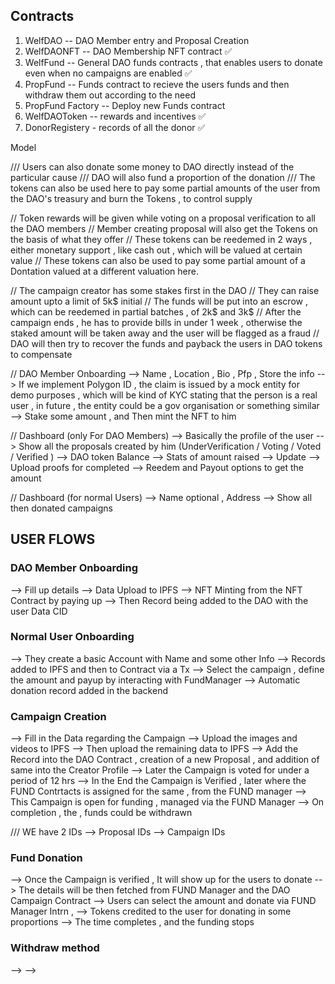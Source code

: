 ## Contracts

1. WelfDAO -- DAO Member entry and Proposal Creation
2. WelfDAONFT -- DAO Membership NFT contract ✅
3. WelfFund -- General DAO funds contracts , that enables users to donate even when no campaigns are enabled ✅
4. PropFund -- Funds contract to recieve the users funds and then withdraw them out according to the need
5. PropFund Factory -- Deploy new Funds contract
6. WelfDAOToken -- rewards and incentives ✅
7. DonorRegistery - records of all the donor ✅

Model

/// Users can also donate some money to DAO directly instead of the particular cause
/// DAO will also fund a proportion of the donation
/// The tokens can also be used here to pay some partial amounts of the user from the DAO's treasury and burn the Tokens , to control supply

// Token rewards will be given while voting on a proposal verification to all the DAO members
// Member creating proposal will also get the Tokens on the basis of what they offer
// These tokens can be reedemed in 2 ways , either monetary support , like cash out , which will be valued at certain value
// These tokens can also be used to pay some partial amount of a Dontation valued at a different valuation here.

// The campaign creator has some stakes first in the DAO
// They can raise amount upto a limit of 5k$ initial
// The funds will be put into an escrow , which can be reedemed in partial batches , of 2k$ and 3k$
// After the campaign ends , he has to provide bills in under 1 week , otherwise the staked amount will be taken away and the user will be flagged as a fraud
// DAO will then try to recover the funds and payback the users in DAO tokens to compensate

// DAO Member Onboarding
--> Name , Location , Bio , Pfp , Store the info
--> If we implement Polygon ID , the claim is issued by a mock entity for demo purposes , which will be kind of KYC stating that the person is a real user , in future , the entity could be a gov organisation or something similar
--> Stake some amount , and Then mint the NFT to him

// Dashboard (only For DAO Members)
--> Basically the profile of the user
--> Show all the proposals created by him (UnderVerification / Voting / Voted / Verified )
--> DAO token Balance
--> Stats of amount raised
--> Update
--> Upload proofs for completed
--> Reedem and Payout options to get the amount

// Dashboard (for normal Users)
--> Name optional , Address
--> Show all then donated campaigns

## USER FLOWS

### DAO Member Onboarding

--> Fill up details
--> Data Upload to IPFS
--> NFT Minting from the NFT Contract by paying up
--> Then Record being added to the DAO with the user Data CID

### Normal User Onboarding

--> They create a basic Account with Name and some other Info
--> Records added to IPFS and then to Contract via a Tx
--> Select the campaign , define the amount and payup by interacting with FundManager
--> Automatic donation record added in the backend

### Campaign Creation

--> Fill in the Data regarding the Campaign
--> Upload the images and videos to IPFS
--> Then upload the remaining data to IPFS
--> Add the Record into the DAO Contract , creation of a new Proposal , and addition of same into the Creator Profile
--> Later the Campaign is voted for under a period of 12 hrs
--> In the End the Campaign is Verified , later where the FUND Contrtacts is assigned for the same , from the FUND manager
--> This Campaign is open for funding , managed via the FUND Manager
--> On completion , the , funds could be withdrawn

/// WE have 2 IDs
--> Proposal IDs
--> Campaign IDs

### Fund Donation

--> Once the Campaign is verified , It will show up for the users to donate
--> The details will be then fetched from FUND Manager and the DAO Campaign Contract
--> Users can select the amount and donate via FUND Manager Intrn ,
--> Tokens credited to the user for donating in some proportions
--> The time completes , and the funding stops

### Withdraw method

-->
-->
